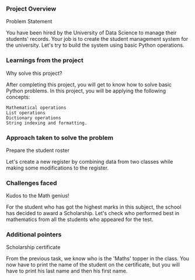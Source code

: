 ### Project Overview

 Problem Statement

You have been hired by the University of Data Science to manage their students' records. Your job is to create the student management system for the university. Let's try to build the system using basic Python operations.


### Learnings from the project

 Why solve this project?

After completing this project, you will get to know how to solve basic Python problems. In this project, you will be applying the following concepts:

    Mathematical operations
    List operations
    Dictionary operations
    String indexing and formatting.



### Approach taken to solve the problem

 Prepare the student roster

Let's create a new register by combining data from two classes while making some modifications to the register.


### Challenges faced

 Kudos to the Math genius!

For the student who has got the highest marks in this subject, the school has decided to award a Scholarship. Let's check who performed best in mathematics from all the students who appeared for the test. 


### Additional pointers

 Scholarship certificate

From the previous task, we know who is the 'Maths' topper in the class. You now have to print the name of the student on the certificate, but you will have to print his last name and then his first name.



